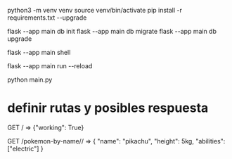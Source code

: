 python3 -m venv venv
source venv/bin/activate
pip install -r requirements.txt --upgrade

flask --app main db init
flask --app main db migrate
flask --app main db upgrade

flask --app main shell

flask --app main run --reload

python main.py

# definir rutas y posibles respuesta

GET
/ => {"working": True}

GET
/pokemon-by-name/<pikachu>/ => {
    "name": "pikachu",
    "height": 5kg,
    "abilities": ["electric"]
}